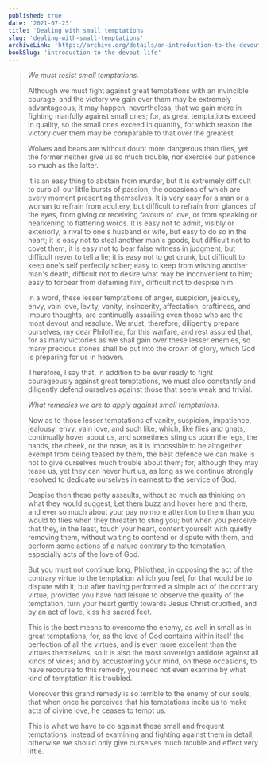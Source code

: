```yaml
---
published: true
date: '2021-07-23'
title: 'Dealing with small temptations'
slug: 'dealing-with-small-temptations'
archiveLink: 'https://archive.org/details/an-introduction-to-the-devout-life/page/234?view=theater'
bookSlug: 'introduction-to-the-devout-life'
---
```


> *We must resist small temptations.*
>
> Although we must fight against great temptations with an invincible courage, and the victory we gain over them may be extremely advantageous, it may happen, nevertheless, that we gain more in fighting manfully against small ones; for, as great temptations exceed in quality, so the small ones exceed in quantity, for which reason the victory over them may be comparable to that over the greatest.
>
> Wolves and bears are without doubt more dangerous than flies, yet the former neither give us so much trouble, nor exercise our patience so much as the latter.
>
> It is an easy thing to abstain from murder, but it is extremely difficult to curb all our little bursts of passion, the occasions of which are every moment presenting themselves. It is very easy for a man or a woman to refrain from adultery, but difficult to refrain from glances of the eyes, from giving or receiving favours of love, or from speaking or hearkening to flattering words. It is easy not to admit, visibly or exteriorly, a rival to one's husband or wife, but easy to do so in the heart; it is easy not to steal another man's goods, but difficult not to covet them; it is easy not to bear false witness in judgment, but difficult never to tell a lie; it is easy not to get drunk, but difficult to keep one's self perfectly sober; easy to keep from wishing another man's death, difficult not to desire what may be inconvenient to him; easy to forbear from defaming him, difficult not to despise him.
>
> In a word, these lesser temptations of anger, suspicion, jealousy, envy, vain love, levity, vanity, insincerity, affectation, craftiness, and impure thoughts, are continually assailing even those who are the most devout and resolute. We must, therefore, diligently prepare ourselves, my dear Philothea, for this warfare, and rest assured that, for as many victories as we shall gain over these lesser enemies, so many precious stones shall be put into the crown of glory, which God is preparing for us in heaven.
>
> Therefore, I say that, in addition to be ever ready to fight courageously against great temptations, we must also constantly and diligently defend ourselves against those that seem weak and trivial.
>
> *What remedies we are to apply against small temptations.*
>
> Now as to those lesser temptations of vanity, suspicion, impatience, jealousy, envy, vain love, and such like, which, like flies and gnats, continually hover about us, and sometimes sting us upon the legs, the hands, the cheek, or the nose, as it is impossible to be altogether exempt from being teased by them, the best defence we can make is not to give ourselves much trouble about them; for, although they may tease us, yet they can never hurt us, as long as we continue strongly resolved to dedicate ourselves in earnest to the service of God.
>
> Despise then these petty assaults, without so much as thinking on what they would suggest, Let them buzz and hover here and there, and ever so much about you; pay no more attention to them than you would to flies when they threaten to sting you; but when you perceive that they, in the least, touch your heart, content yourself with quietly removing them, without waiting to contend or dispute with them, and perform some actions of a nature contrary to the temptation, especially acts of the love of God.
>
> But you must not continue long, Philothea, in opposing the act of the contrary virtue to the temptation which you feel, for that would be to dispute with it; but after having performed a simple act of the contrary virtue, provided you have had leisure to observe the quality of the temptation, turn your heart gently towards Jesus Christ crucified, and by an act of love, kiss his sacred feet.
>
> This is the best means to overcome the enemy, as well in small as in great temptations; for, as the love of God contains within itself the perfection of all the virtues, and is even more excellent than the virtues themselves, so it is also the most sovereign antidote against all kinds of vices; and by accustoming your mind, on these occasions, to have recourse to this remedy, you need not even examine by what kind of temptation it is troubled.
>
> Moreover this grand remedy is so terrible to the enemy of our souls, that when once he perceives that his temptations incite us to make acts of divine love, he ceases to tempt us.
>
> This is what we have to do against these small and frequent temptations, instead of examining and fighting against them in detail; otherwise we should only give ourselves much trouble and effect very little.